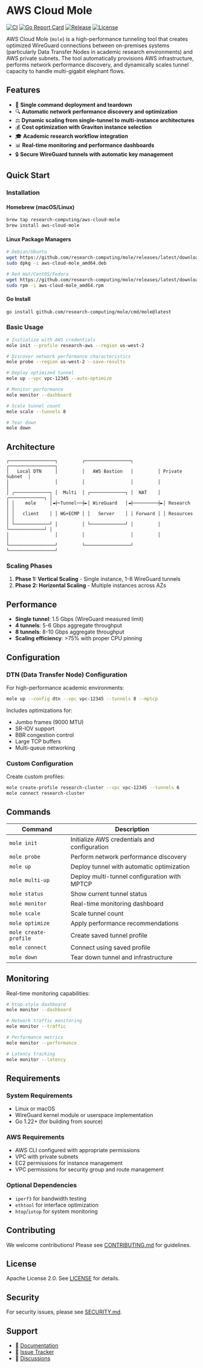 # AWS Cloud Mole

[![CI](https://github.com/research-computing/mole/actions/workflows/ci.yml/badge.svg)](https://github.com/research-computing/mole/actions/workflows/ci.yml)
[![Go Report Card](https://goreportcard.com/badge/github.com/research-computing/mole)](https://goreportcard.com/report/github.com/research-computing/mole)
[![Release](https://img.shields.io/github/release/research-computing/mole.svg)](https://github.com/research-computing/mole/releases/latest)
[![License](https://img.shields.io/badge/license-Apache%202.0-blue.svg)](LICENSE)

AWS Cloud Mole (`mole`) is a high-performance tunneling tool that creates optimized WireGuard connections between on-premises systems (particularly Data Transfer Nodes in academic research environments) and AWS private subnets. The tool automatically provisions AWS infrastructure, performs network performance discovery, and dynamically scales tunnel capacity to handle multi-gigabit elephant flows.

## Features

- 🚀 **Single command deployment and teardown**
- 🔍 **Automatic network performance discovery and optimization**
- ⚖️ **Dynamic scaling from single-tunnel to multi-instance architectures**
- 💰 **Cost optimization with Graviton instance selection**
- 🎓 **Academic research workflow integration**
- 📊 **Real-time monitoring and performance dashboards**
- 🔒 **Secure WireGuard tunnels with automatic key management**

## Quick Start

### Installation

#### Homebrew (macOS/Linux)
```bash
brew tap research-computing/aws-cloud-mole
brew install aws-cloud-mole
```

#### Linux Package Managers
```bash
# Debian/Ubuntu
wget https://github.com/research-computing/mole/releases/latest/download/aws-cloud-mole_amd64.deb
sudo dpkg -i aws-cloud-mole_amd64.deb

# Red Hat/CentOS/Fedora
wget https://github.com/research-computing/mole/releases/latest/download/aws-cloud-mole_amd64.rpm
sudo rpm -i aws-cloud-mole_amd64.rpm
```

#### Go Install
```bash
go install github.com/research-computing/mole/cmd/mole@latest
```

### Basic Usage

```bash
# Initialize with AWS credentials
mole init --profile research-aws --region us-west-2

# Discover network performance characteristics
mole probe --region us-west-2 --save-results

# Deploy optimized tunnel
mole up --vpc vpc-12345 --auto-optimize

# Monitor performance
mole monitor --dashboard

# Scale tunnel count
mole scale --tunnels 8

# Tear down
mole down
```

## Architecture

```
┌─────────────────┐         ┌─────────────────┐         ┌─────────────────┐
│   Local DTN     │         │   AWS Bastion   │         │ Private Subnet  │
│                 │         │                 │         │                 │
│ ┌─────────────┐ │  Multi  │ ┌─────────────┐ │  NAT    │ ┌─────────────┐ │
│ │    mole     │◄┼─Tunnel──┼►│ WireGuard   │◄┼─────────┼►│ Research    │ │
│ │   client    │ │ WG+ECMP │ │   Server    │ │ Forward │ │ Resources   │ │
│ └─────────────┘ │         │ └─────────────┘ │         │ └─────────────┘ │
│                 │         │                 │         │                 │
└─────────────────┘         └─────────────────┘         └─────────────────┘
```

### Scaling Phases

1. **Phase 1: Vertical Scaling** - Single instance, 1-8 WireGuard tunnels
2. **Phase 2: Horizontal Scaling** - Multiple instances across AZs

## Performance

- **Single tunnel**: 1.5 Gbps (WireGuard measured limit)
- **4 tunnels**: 5-6 Gbps aggregate throughput
- **8 tunnels**: 8-10 Gbps aggregate throughput
- **Scaling efficiency**: >75% with proper CPU pinning

## Configuration

### DTN (Data Transfer Node) Configuration

For high-performance academic environments:

```bash
mole up --config dtn --vpc vpc-12345 --tunnels 8 --mptcp
```

Includes optimizations for:
- Jumbo frames (9000 MTU)
- SR-IOV support
- BBR congestion control
- Large TCP buffers
- Multi-queue networking

### Custom Configuration

Create custom profiles:

```bash
mole create-profile research-cluster --vpc vpc-12345 --tunnels 6
mole connect research-cluster
```

## Commands

| Command | Description |
|---------|-------------|
| `mole init` | Initialize AWS credentials and configuration |
| `mole probe` | Perform network performance discovery |
| `mole up` | Deploy tunnel with automatic optimization |
| `mole multi-up` | Deploy multi-tunnel configuration with MPTCP |
| `mole status` | Show current tunnel status |
| `mole monitor` | Real-time monitoring dashboard |
| `mole scale` | Scale tunnel count |
| `mole optimize` | Apply performance recommendations |
| `mole create-profile` | Create saved tunnel profile |
| `mole connect` | Connect using saved profile |
| `mole down` | Tear down tunnel and infrastructure |

## Monitoring

Real-time monitoring capabilities:

```bash
# htop-style dashboard
mole monitor --dashboard

# Network traffic monitoring
mole monitor --traffic

# Performance metrics
mole monitor --performance

# Latency tracking
mole monitor --latency
```

## Requirements

### System Requirements
- Linux or macOS
- WireGuard kernel module or userspace implementation
- Go 1.22+ (for building from source)

### AWS Requirements
- AWS CLI configured with appropriate permissions
- VPC with private subnets
- EC2 permissions for instance management
- VPC permissions for security group and route management

### Optional Dependencies
- `iperf3` for bandwidth testing
- `ethtool` for interface optimization
- `htop`/`iotop` for system monitoring

## Contributing

We welcome contributions! Please see [CONTRIBUTING.md](CONTRIBUTING.md) for guidelines.

## License

Apache License 2.0. See [LICENSE](LICENSE) for details.

## Security

For security issues, please see [SECURITY.md](SECURITY.md).

## Support

- 📖 [Documentation](docs/)
- 🐛 [Issue Tracker](https://github.com/research-computing/mole/issues)
- 💬 [Discussions](https://github.com/research-computing/mole/discussions)